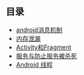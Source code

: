 ## 目录

- [android消息机制](https://github.com/wangjiapu/Conclusion/blob/master/Android/android%E6%B6%88%E6%81%AF%E6%9C%BA%E5%88%B6.md)
- [内存泄漏](https://github.com/wangjiapu/Conclusion/blob/master/Android/内存泄露总结.md)
- [Activity和Fragment](https://github.com/wangjiapu/Conclusion/blob/master/Android/Android和fragment.md)
- [服务与防止服务被杀死](https://github.com/wangjiapu/Conclusion/blob/master/Android/Android和fragment.md)
- [Android 线程]()